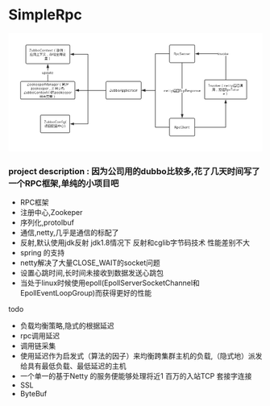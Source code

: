 # SimpleRpc

![项目结构](https://github.com/Anychnn/SimpleRpc/blob/master/img/SimpleRpc%E9%A1%B9%E7%9B%AE%E7%BB%93%E6%9E%84.jpg)

### project description : 因为公司用的dubbo比较多,花了几天时间写了一个RPC框架,单纯的小项目吧

- RPC框架
- 注册中心,Zookeper
- 序列化,protolbuf
- 通信,netty,几乎是通信的标配了
- 反射,默认使用jdk反射 jdk1.8情况下 反射和cglib字节码技术 性能差别不大
- spring 的支持
- netty解决了大量CLOSE_WAIT的socket问题
- 设置心跳时间,长时间未接收到数据发送心跳包
- 当处于linux时候使用epoll(EpollServerSocketChannel和EpollEventLoopGroup)而获得更好的性能

todo
- 负载均衡策略,隐式的根据延迟
- rpc调用延迟
- 调用链采集
- 使用延迟作为启发式（算法的因子）来均衡跨集群主机的负载,（隐式地）派发给具有最低负载、最低延迟的主机
- 一个单一的基于Netty 的服务便能够处理将近1 百万的入站TCP 套接字连接
- SSL
- ByteBuf

